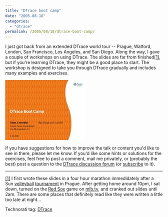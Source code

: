 ```yaml
---
title: "DTrace boot camp"
date: "2005-08-18"
categories:
  - "dtrace"
permalink: /2005/08/18/dtrace-boot-camp/
---
```


I just got back from an extended DTrace world tour -- Prague, Watford, London, San Francisco, Los Angeles, and San Diego. Along the way, I gave a couple of workshops on using DTrace. The slides are far from finished[\[1\]](#slides_story), but if you're learning DTrace, they might be a good place to start. The workshop is designed to take you through DTrace gradually and includes many examples and exercises.

[![](images/dtrace_course.2005.8.18.jpg)](/resources/dtrace_course.2005.8.18.pdf)

If you have suggestions for how to improve the talk or content you'd like to see in there, please let me know. If you'd like some hints or solutions for the exercises, feel free to post a comment, mail me privately, or (probably the best) post a question to the [DTrace discussion forum](http://www.opensolaris.org/jive/forum.jspa?forumID=7) (or [subscribe](mailto:dtrace-discuss-subscribe@opensolaris.org) to it).

* * *

[\[1\]](#slides_story_ref) I first wrote these slides in a four hour marathon immedidately after a Sun [volleyball](http://blogs.sun.com/roller/page/roumen?entry=netbeans_volleyball_party) [tournament](http://blogs.sun.com/roller/page/lukas?entry=volleyball_tournament_kick_off) in Prague. After getting home around 10pm, I sat down, turned on the [Red Sox](http://bostondirtdogs.com/) game on [mlb.tv](http://mlb.tv), and cranked out slides until 2am. There are some places that definitely read like they were written a little too late at night...

Technorati tag: [DTrace](http://technorati.com/tag/DTrace)
